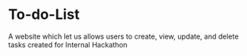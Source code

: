 # To-do-List
A website which let us allows users to  create, view, update, and delete tasks created for Internal Hackathon
